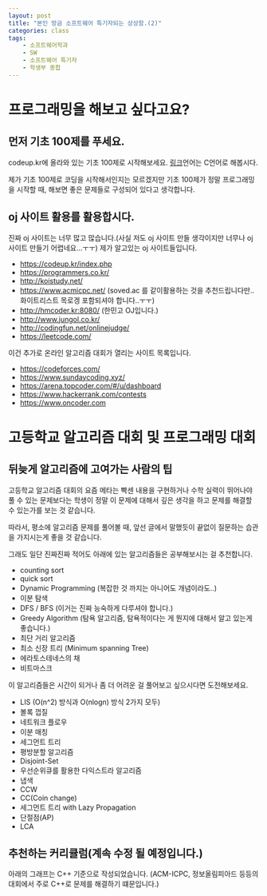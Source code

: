 ```yaml
---
layout: post
title: "본인 방금 소프트웨어 특기자되는 상상함.(2)"
categories: class
tags:
    - 소프트웨어학과
    - SW
    - 소프트웨어 특기자
    - 학생부 종합
--- 
```

# 프로그래밍을 해보고 싶다고요?

## 먼저 기초 100제를 푸세요.

codeup.kr에 올라와 있는 기초 100제로 시작해보세요. <a href ="https://codeup.kr/problemsetsol.php?psid=23">링크</a>언어는 C언어로 해봅시다.

제가 기초 100제로 코딩을 시작해서인지는 모르겠지만 기초 100제가 정말 프로그래밍을 시작할 때, 해보면 좋은 문제들로 구성되어 있다고 생각합니다. 

## oj 사이트 활용를 활용합시다.

진짜 oj 사이트는 너무 많고 많습니다.(사실 저도 oj 사이트 만들 생각이지만 너무나 oj 사이트 만들기 어렵네요...ㅜㅜ) 제가 알고있는 oj 사이트들입니다.

- https://codeup.kr/index.php
- https://programmers.co.kr/
- http://koistudy.net/
- https://www.acmicpc.net/ (soved.ac 를 같이활용하는 것을 추천드립니다만..화이트리스트 목로겡 포함되셔야 합니다..ㅜㅜ)
- http://hmcoder.kr:8080/ (한민고 OJ입니다.)
- http://www.jungol.co.kr/
- http://codingfun.net/onlinejudge/
- https://leetcode.com/


이건 추가로 온라인 알고리즘 대회가 열리는 사이트 목록입니다.
- https://codeforces.com/
- https://www.sundaycoding.xyz/
- https://arena.topcoder.com/#/u/dashboard
- https://www.hackerrank.com/contests
- https://www.oncoder.com

# 고등학교 알고리즘 대회 및 프로그래밍 대회

## 뒤늦게 알고리즘에 고여가는 사람의 팁

고등학교 알고리즘 대회의 요즘 메타는 빡센 내용을 구현하거나 수학 실력이 뛰어나야 풀 수 있는 문제보다는
학생이 정말 이 문제에 대해서 깊은 생각을 하고 문제를 해결할 수 있는가를 보는 것 같습니다.

따라서, 평소에 알고리즘 문제를 풀어볼 때, 앞선 글에서 말했듯이 끝없이 질문하는 습관을 가지시는게 좋을 것 같습니다.

그래도 일단 진짜진짜 적어도 아래에 있는 알고리즘들은 공부해보시는 걸 추천합니다.

- counting sort
- quick sort
- Dynamic Programming (복잡한 것 까지는 아니어도 개념이라도..)
- 이분 탐색
- DFS / BFS (이거는 진짜 능숙하게 다루셔야 합니다.)
- Greedy Algorithm (탐욕 알고리즘, 탐욕적이다는 게 뭔지에 대해서 알고 있는게 좋습니다.)
- 최단 거리 알고리즘
- 최소 신장 트리 (Minimum spanning Tree)
- 에라토스테네스의 채
- 비트마스크

이 알고리즘들은 시간이 되거나 좀 더 어려운 걸 풀어보고 싶으시다면 도전해보세요.

- LIS (O(n^2) 방식과 O(nlogn) 방식 2가지 모두)
- 볼록 껍질
- 네트워크 플로우
- 이분 매칭
- 세그먼트 트리
- 평방분할 알고리즘
- Disjoint-Set
- 우선순위큐를 활용한 다익스트라 알고리즘
- 냅색
- CCW
- CC(Coin change)
- 세그먼트 트리 with Lazy Propagation
- 단절점(AP)
- LCA

## 추천하는 커리큘럼(계속 수정 될 예정입니다.)

아래의 그래프는 C++ 기준으로 작성되었습니다.
(ACM-ICPC, 정보올림피아드 등등의 대회에서 주로 C++로 문제를 해결하기 떄문입니다.)


<object type="image/svg+xml"  data = "/gv/curriculum.gv.svg">   
